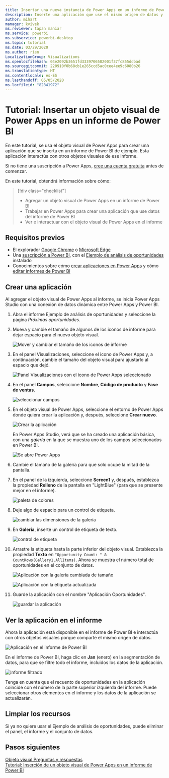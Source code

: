 ```yaml
---
title: Insertar una nueva instancia de Power Apps en un informe de Power BI
description: Inserte una aplicación que use el mismo origen de datos y se pueda filtrar como otros elementos de informe.
author: mihart
manager: kvivek
ms.reviewer: tapan maniar
ms.service: powerbi
ms.subservice: powerbi-desktop
ms.topic: tutorial
ms.date: 03/29/2020
ms.author: rien
LocalizationGroup: Visualizations
ms.openlocfilehash: 04e2092b3651fd3339706582001f37fc855ddbad
ms.sourcegitcommit: 220910f0b68cb1e265ccd5ac0cee4ee9c6080b26
ms.translationtype: HT
ms.contentlocale: es-ES
ms.lasthandoff: 05/05/2020
ms.locfileid: "82841972"
---
```

# <a name="tutorial-embed-a-power-apps-visual-in-a-power-bi-report"></a>Tutorial: Insertar un objeto visual de Power Apps en un informe de Power BI

En este tutorial, se usa el objeto visual de Power Apps para crear una aplicación que se inserta en un informe de Power BI de ejemplo. Esta aplicación interactúa con otros objetos visuales de ese informe.

Si no tiene una suscripción a Power Apps, [cree una cuenta gratuita](https://web.powerapps.com/signup?redirect=marketing&email=) antes de comenzar.

En este tutorial, obtendrá información sobre cómo:
> [!div class="checklist"]
> * Agregar un objeto visual de Power Apps en un informe de Power BI
> * Trabajar en Power Apps para crear una aplicación que use datos del informe de Power BI
> * Ver e interactuar con el objeto visual de Power Apps en el informe

## <a name="prerequisites"></a>Requisitos previos

* El explorador [Google Chrome](https://www.google.com/chrome/browser/) o [Microsoft Edge](https://www.microsoft.com/windows/microsoft-edge)
* Una [suscripción a Power BI](https://docs.microsoft.com/power-bi/service-self-service-signup-for-power-bi), con el [Ejemplo de análisis de oportunidades](https://docs.microsoft.com/power-bi/sample-opportunity-analysis#get-the-content-pack-for-this-sample) instalado
* Conocimientos sobre cómo [crear aplicaciones en Power Apps](https://docs.microsoft.com/powerapps/maker/canvas-apps/data-platform-create-app-scratch) y cómo [editar informes de Power BI](https://docs.microsoft.com/power-bi/service-the-report-editor-take-a-tour)



## <a name="create-a-new-app"></a>Crear una aplicación
Al agregar el objeto visual de Power Apps al informe, se inicia Power Apps Studio con una conexión de datos dinámica entre Power Apps y Power BI.

1. Abra el informe Ejemplo de análisis de oportunidades y seleccione la página *Próximas oportunidades*. 


2. Mueva y cambie el tamaño de algunos de los iconos de informe para dejar espacio para el nuevo objeto visual.

    ![Mover y cambiar el tamaño de los iconos de informe](media/power-bi-visualization-powerapp/power-bi-report-page.jpg)

2. En el panel Visualizaciones, seleccione el icono de Power Apps y, a continuación, cambie el tamaño del objeto visual para ajustarlo al espacio que dejó.

    ![Panel Visualizaciones con el icono de Power Apps seleccionado](media/power-bi-visualization-powerapp/power-bi-powerapps-icon.jpg)

3. En el panel **Campos**, seleccione **Nombre**, **Código de producto** y **Fase de ventas**. 

    ![seleccionar campos](media/power-bi-visualization-powerapp/power-bi-fields.png)

4. En el objeto visual de Power Apps, seleccione el entorno de Power Apps donde quiera crear la aplicación y, después, seleccione **Crear nuevo**.

    ![Crear la aplicación](media/power-bi-visualization-powerapp/power-bi-create-new-powerapp.png)

    En Power Apps Studio, verá que se ha creado una aplicación básica, con una *galería* en la que se muestra uno de los campos seleccionados en Power BI.

    ![Se abre Power Apps](media/power-bi-visualization-powerapp/power-bi-power-app.png)

5.  Cambie el tamaño de la galería para que solo ocupe la mitad de la pantalla. 

6. En el panel de la izquierda, seleccione **Screen1** y, después, establezca la propiedad **Relleno** de la pantalla en "LightBlue" (para que se presente mejor en el informe).

    ![paleta de colores](media/power-bi-visualization-powerapp/power-bi-powerapps-fill.png)

6. Deje algo de espacio para un control de etiqueta. 

    ![cambiar las dimensiones de la galería](media/power-bi-visualization-powerapp/power-bi-powerapps-gallery.png)


8. En **Galería**, inserte un control de etiqueta de texto.

   ![control de etiqueta](media/power-bi-visualization-powerapp/power-bi-label.png)

7. Arrastre la etiqueta hasta la parte inferior del objeto visual. Establezca la propiedad **Texto** en `"Opportunity Count: " & CountRows(Gallery1.AllItems)`. Ahora se muestra el número total de oportunidades en el conjunto de datos.

    ![Aplicación con la galería cambiada de tamaño](media/power-bi-visualization-powerapp/power-bi-power-app-label.png)

    ![Aplicación con la etiqueta actualizada](media/power-bi-visualization-powerapp/power-bi-label-live.png)

7. Guarde la aplicación con el nombre "Aplicación Oportunidades". 

    ![guardar la aplicación](media/power-bi-visualization-powerapp/power-bi-save-powerapp.png)


## <a name="view-the-app-in-the-report"></a>Ver la aplicación en el informe
Ahora la aplicación está disponible en el informe de Power BI e interactúa con otros objetos visuales porque comparte el mismo origen de datos.

![Aplicación en el informe de Power BI](media/power-bi-visualization-powerapp/power-bi-powerapps-visual.png)

En el informe de Power BI, haga clic en **Jan** (enero) en la segmentación de datos, para que se filtre todo el informe, incluidos los datos de la aplicación.

![informe filtrado](media/power-bi-visualization-powerapp/power-bi-last.png)

Tenga en cuenta que el recuento de oportunidades en la aplicación coincide con el número de la parte superior izquierda del informe. Puede seleccionar otros elementos en el informe y los datos de la aplicación se actualizarán.


## <a name="clean-up-resources"></a>Limpiar los recursos
Si ya no quiere usar el Ejemplo de análisis de oportunidades, puede eliminar el panel, el informe y el conjunto de datos.


## <a name="next-steps"></a>Pasos siguientes
[Objeto visual Preguntas y respuestas](power-bi-visualization-types-for-reports-and-q-and-a.md)    
[Tutorial: Inserción de un objeto visual de Power Apps en un informe de Power BI](https://docs.microsoft.com/powerapps/maker/canvas-apps/powerapps-custom-visual)    
